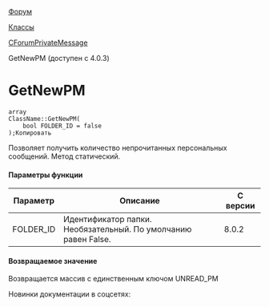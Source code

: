 [Форум](/api_help/forum/index.php)

[Классы](/api_help/forum/developer/index.php)

[CForumPrivateMessage](/api_help/forum/developer/cforumprivatemessage/index.php)

GetNewPM (доступен с 4.0.3)

GetNewPM
========

```
array
ClassName::GetNewPM(
	bool FOLDER_ID = false
);Копировать
```

Позволяет получить количество непрочитанных персональных сообщений. Метод статический.

#### Параметры функции

| Параметр | Описание | С версии |
| --- | --- | --- |
| FOLDER\_ID | Идентификатор папки. Необязательный. По умолчанию равен False. | 8.0.2 |

#### Возвращаемое значение

Возвращается массив с единственным ключом UNREAD\_PM

Новинки документации в соцсетях: